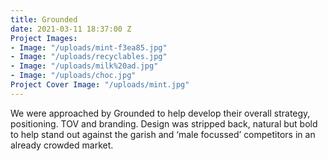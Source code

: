 ```yaml
---
title: Grounded
date: 2021-03-11 18:37:00 Z
Project Images:
- Image: "/uploads/mint-f3ea85.jpg"
- Image: "/uploads/recyclables.jpg"
- Image: "/uploads/milk%20ad.jpg"
- Image: "/uploads/choc.jpg"
Project Cover Image: "/uploads/mint.jpg"
---
```


We were approached by Grounded to help develop their overall strategy, positioning. TOV and branding. Design was stripped back, natural but bold to help stand out against the garish and ‘male focussed’ competitors in an already crowded market.
